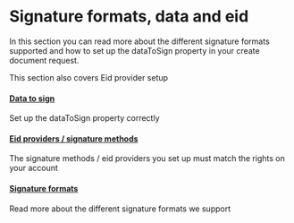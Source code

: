 # Signature formats, data and eid

In this section you can read more about the different signature formats supported and how to set up the dataToSign property in your create document request.

This section also covers Eid provider setup

#### [Data to sign](/signature/data-to-sign.md)

Set up the dataToSign property correctly

#### [Eid providers / signature methods](/signature/eid-providers.md)

The signature methods / eid providers you set up must match the rights on your account

#### [Signature formats](/signature/signature-formats.md)

Read more about the different signature formats we support


